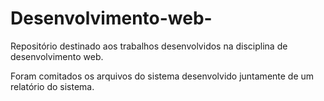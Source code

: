 # Desenvolvimento-web-
Repositório destinado aos trabalhos desenvolvidos na disciplina de desenvolvimento web.

Foram comitados os arquivos do sistema desenvolvido juntamente de um relatório do sistema.
